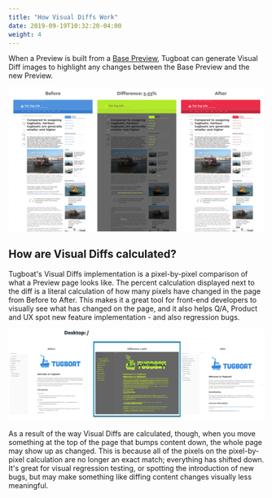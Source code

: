 ```yaml
---
title: "How Visual Diffs Work"
date: 2019-09-19T10:32:20-04:00
weight: 4
---
```


When a Preview is built from a
[Base Preview](/building-a-preview/work-with-base-previews/set-a-base-preview/),
Tugboat can generate Visual Diff images to highlight any changes between the
Base Preview and the new Preview.

![Visual Diff Example](/_images/visualdiff.png)

## How are Visual Diffs calculated?

Tugboat's Visual Diffs implementation is a pixel-by-pixel comparison of what a
Preview page looks like. The percent calculation displayed next to the diff is a
literal calculation of how many pixels have changed in the page from Before to
After. This makes it a great tool for front-end developers to visually see what
has changed on the page, and it also helps Q/A, Product and UX spot new feature
implementation - and also regression bugs.

![Example Visual Diff with page contents moved down](/_images/visual-diffs-page-contents-moved-down.png)

As a result of the way Visual Diffs are calculated, though, when you move
something at the top of the page that bumps content down, the whole page may
show up as changed. This is because all of the pixels on the pixel-by-pixel
calculation are no longer an exact match; everything has shifted down. It's
great for visual regression testing, or spotting the introduction of new bugs,
but may make something like diffing content changes visually less meaningful.
